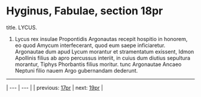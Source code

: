 # Hyginus, Fabulae, section 18pr

title. LYCUS.



1. Lycus rex insulae Propontidis Argonautas recepit hospitio in honorem, eo quod Amycum interfecerant, quod eum saepe inficiaretur. Argonautae dum apud Lycum morantur et stramentatum exissent, Idmon Apollinis filius ab apro percussus interiit, in cuius dum diutius sepultura morantur, Tiphys Phorbantis filius moritur. tunc Argonautae Ancaeo Neptuni filio nauem Argo gubernandam dederunt.



---

| --- | --- |
| previous: [17pr](../17pr/) | next: [19pr](../19pr/) |